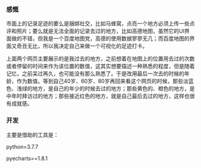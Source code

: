### 感慨
市面上的记录足迹的要么是捆绑社交，比如马蜂窝，点亮一个地方必须上传一些点评和照片；要么就是无法全面的记录去过的地方，比如高德地图，虽然它的UI界面做的不错，但我是一个百度地图党，高德的使用数据寥寥无几；而百度地图的界面又奇丑无比，所以我决定自己来做一个可视化的足迹打卡。

上面两个网页主要展示的是我过去的地方，之前想着在地图上的位置用去过的次数或者停留的时间来作为该位置的数值，这其实想要描述一种熟悉的程度，但是随着记忆，之前呆过再久，也可能没有那么熟悉了。于是改用最后一次去的时候的年龄，作为数值。等到自己40岁、60岁、80岁再回来看这个网页的时候，那些淡蓝色、浅绿的地方，是自己的年少的时候去过的地方；那些黄色的、橙色的地方，是中年时拜访过的地方；那些接近红色的地方，就是自己最后去过的地方，这样也很有成就感。

### 开发
主要是借助的工具是：

python=3.7.7

pyecharts==1.8.1